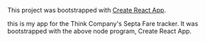 This project was bootstrapped with [Create React App](https://github.com/facebook/create-react-app).

this is my app for the Think Company's Septa Fare tracker. It was bootstrapped with the above node program,
 Create React App.
